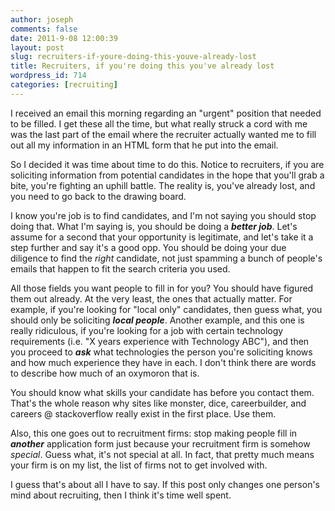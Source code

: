 ```yaml
---
author: joseph
comments: false
date: 2011-9-08 12:00:39
layout: post
slug: recruiters-if-youre-doing-this-youve-already-lost
title: Recruiters, if you're doing this you've already lost
wordpress_id: 714
categories: [recruiting]
---
```


I received an email this morning regarding an "urgent" position that needed to be filled. I get these all the time, but what really struck a cord with me was the last part of the email where the recruiter actually wanted me to fill out all my information in an HTML form that he put into the email.

<!-- more -->So I decided it was time about time to do this. Notice to recruiters, if you are soliciting information from potential candidates in the hope that you'll grab a bite, you're fighting an uphill battle. The reality is, you've already lost, and you need to go back to the drawing board.

I know you're job is to find candidates, and I'm not saying you should stop doing that. What I'm saying is, you should be doing a _**better job**_. Let's assume for a second that your opportunity is legitimate, and let's take it a step further and say it's a good opp. You should be doing your due diligence to find the _right_ candidate, not just spamming a bunch of people's emails that happen to fit the search criteria you used.

All those fields you want people to fill in for you? You should have figured them out already. At the very least, the ones that actually matter. For example, if you're looking for "local only" candidates, then guess what, you should only be soliciting _**local people**_. Another example, and this one is really ridiculous, if you're looking for a job with certain technology requirements (i.e. "X years experience with Technology ABC"), and then you proceed to _**ask**_ what technologies the person you're soliciting knows and how much experience they have in each. I don't think there are words to describe how much of an oxymoron that is.

You should know what skills your candidate has before you contact them. That's the whole reason why sites like monster, dice, careerbuilder, and careers @ stackoverflow really exist in the first place. Use them.

Also, this one goes out to recruitment firms: stop making people fill in _**another**_ application form just because your recruitment firm is somehow _special_. Guess what, it's not special at all. In fact, that pretty much means your firm is on my list, the list of firms not to get involved with.

I guess that's about all I have to say. If this post only changes one person's mind about recruiting, then I think it's time well spent.
